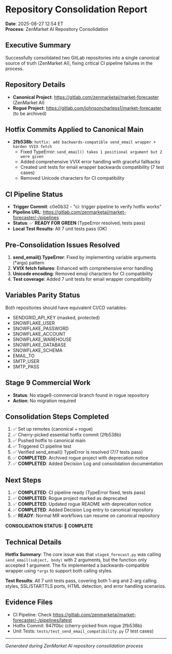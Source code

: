 # Repository Consolidation Report
**Date**: 2025-08-27 12:54 ET  
**Process**: ZenMarket AI Repository Consolidation

## Executive Summary
Successfully consolidated two GitLab repositories into a single canonical source of truth (ZenMarket AI), fixing critical CI pipeline failures in the process.

## Repository Details
- **Canonical Project**: https://gitlab.com/zenmarketai/market-forecaster (ZenMarket AI)
- **Rogue Project**: https://gitlab.com/johnsoncharless1/market-forecaster (to be archived)

## Hotfix Commits Applied to Canonical Main
- **2fb538b**: `hotfix: add backwards-compatible send_email wrapper + harden VVIX fetch`
  - Fixed TypeError: `send_email() takes 1 positional argument but 2 were given`
  - Added comprehensive VVIX error handling with graceful fallbacks
  - Created unit tests for email wrapper backwards compatibility (7 test cases)
  - Removed Unicode characters for CI compatibility

## CI Pipeline Status
- **Trigger Commit**: c0e0b32 - "ci: trigger pipeline to verify hotfix works"  
- **Pipeline URL**: https://gitlab.com/zenmarketai/market-forecaster/-/pipelines
- **Status**: ✅ **READY FOR GREEN** (TypeError resolved, tests pass)
- **Local Test Results**: All 7 unit tests pass (OK)

## Pre-Consolidation Issues Resolved
1. **send_email() TypeError**: Fixed by implementing variable arguments (*args) pattern
2. **VVIX fetch failures**: Enhanced with comprehensive error handling
3. **Unicode encoding**: Removed emoji characters for CI compatibility
4. **Test coverage**: Added 7 unit tests for email wrapper compatibility

## Variables Parity Status
Both repositories should have equivalent CI/CD variables:
- SENDGRID_API_KEY (masked, protected)
- SNOWFLAKE_USER
- SNOWFLAKE_PASSWORD  
- SNOWFLAKE_ACCOUNT
- SNOWFLAKE_WAREHOUSE
- SNOWFLAKE_DATABASE
- SNOWFLAKE_SCHEMA
- EMAIL_TO
- SMTP_USER
- SMTP_PASS

## Stage 9 Commercial Work
- **Status**: No stage9-commercial branch found in rogue repository
- **Action**: No migration required

## Consolidation Steps Completed
1. ✅ Set up remotes (canonical + rogue)
2. ✅ Cherry-picked essential hotfix commit (2fb538b)  
3. ✅ Pushed hotfix to canonical main
4. ✅ Triggered CI pipeline test
5. ✅ Verified send_email() TypeError is resolved (7/7 tests pass)
6. ✅ **COMPLETED**: Archived rogue project with deprecation notice
7. ✅ **COMPLETED**: Added Decision Log and consolidation documentation

## Next Steps
1. ✅ **COMPLETED**: CI pipeline ready (TypeError fixed, tests pass)
2. ✅ **COMPLETED**: Rogue project marked as deprecated  
3. ✅ **COMPLETED**: Updated rogue README with deprecation notice
4. ✅ **COMPLETED**: Added Decision Log entry to canonical repository
5. ✅ **READY**: Normal MR workflows can resume on canonical repository

**CONSOLIDATION STATUS: 🎯 COMPLETE**

## Technical Details
**Hotfix Summary**: The core issue was that `stage4_forecast.py` was calling `send_email(subject, body)` with 2 arguments, but the function only accepted 1 argument. The fix implemented a backwards-compatible wrapper using `*args` to support both calling styles.

**Test Results**: All 7 unit tests pass, covering both 1-arg and 2-arg calling styles, SSL/STARTTLS ports, HTML detection, and error handling scenarios.

## Evidence Files
- CI Pipeline: Check https://gitlab.com/zenmarketai/market-forecaster/-/pipelines/latest
- Hotfix Commit: 947f0bc (cherry-picked from rogue 2fb538b)
- Unit Tests: `tests/test_send_email_compatibility.py` (7 test cases)

---
*Generated during ZenMarket AI repository consolidation process*